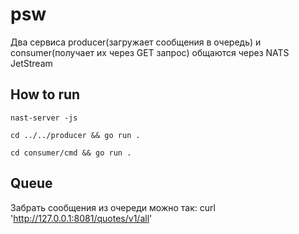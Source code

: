 # psw
Два сервиса producer(загружает сообщения в очередь) и consumer(получает их через GET запрос) общаются через NATS JetStream

## How to run ##
    nast-server -js 
    
    cd ../../producer && go run .
    
    cd consumer/cmd && go run .


## Queue
Забрать сообщения из очереди можно так: curl 'http://127.0.0.1:8081/quotes/v1/all'
